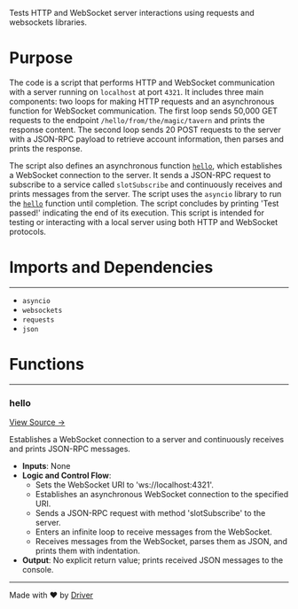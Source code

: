 <!--------------------------------------------------------------------------------->
<!-- IMPORTANT: This file is auto-generated by Driver (https://driver.ai). -------->
<!-- Manual edits may be overwritten on future commits. --------------------------->
<!--------------------------------------------------------------------------------->

Tests HTTP and WebSocket server interactions using requests and websockets libraries.

# Purpose
The code is a script that performs HTTP and WebSocket communication with a server running on `localhost` at port `4321`. It includes three main components: two loops for making HTTP requests and an asynchronous function for WebSocket communication. The first loop sends 50,000 GET requests to the endpoint `/hello/from/the/magic/tavern` and prints the response content. The second loop sends 20 POST requests to the server with a JSON-RPC payload to retrieve account information, then parses and prints the response.

The script also defines an asynchronous function [`hello`](<#hello>), which establishes a WebSocket connection to the server. It sends a JSON-RPC request to subscribe to a service called `slotSubscribe` and continuously receives and prints messages from the server. The script uses the `asyncio` library to run the [`hello`](<#hello>) function until completion. The script concludes by printing 'Test passed!' indicating the end of its execution. This script is intended for testing or interacting with a local server using both HTTP and WebSocket protocols.
# Imports and Dependencies

---
- `asyncio`
- `websockets`
- `requests`
- `json`


# Functions

---
### hello<!-- {{#callable:firedancer/src/waltz/http/test_http_server.hello}} -->
[View Source →](<../../../../../src/waltz/http/test_http_server.py#L26>)

Establishes a WebSocket connection to a server and continuously receives and prints JSON-RPC messages.
- **Inputs**: None
- **Logic and Control Flow**:
    - Sets the WebSocket URI to 'ws://localhost:4321'.
    - Establishes an asynchronous WebSocket connection to the specified URI.
    - Sends a JSON-RPC request with method 'slotSubscribe' to the server.
    - Enters an infinite loop to receive messages from the WebSocket.
    - Receives messages from the WebSocket, parses them as JSON, and prints them with indentation.
- **Output**: No explicit return value; prints received JSON messages to the console.



---
Made with ❤️ by [Driver](https://www.driver.ai/)